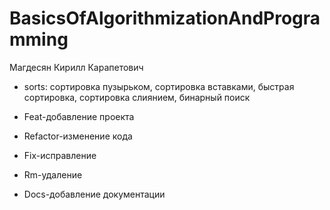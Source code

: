 # BasicsOfAlgorithmizationAndProgramming
Магдесян Кирилл Карапетович
- sorts: сортировка пузырьком, сортировка вставками, быстрая сортировка, сортировка слиянием, бинарный поиск










- Feat-добавление проекта
- Refactor-изменение кода
- Fix-исправление
- Rm-удаление
- Docs-добавление документации
